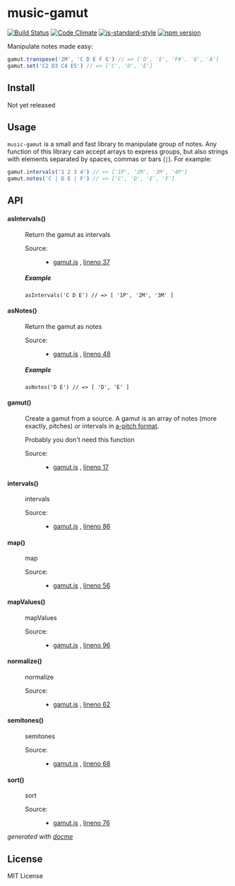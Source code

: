 # music-gamut

[![Build Status](https://travis-ci.org/danigb/music-gamut.svg?branch=master)](https://travis-ci.org/danigb/music-gamut)
[![Code Climate](https://codeclimate.com/github/danigb/music-gamut/badges/gpa.svg)](https://codeclimate.com/github/danigb/music-gamut)
[![js-standard-style](https://img.shields.io/badge/code%20style-standard-brightgreen.svg?style=flat)](https://github.com/feross/standard)
[![npm version](https://badge.fury.io/js/music-gamut.svg)](https://badge.fury.io/js/music-gamut)

Manipulate notes made easy:

```js
gamut.transpose('2M', 'C D E F G') // => ['D', 'E', 'F#', 'G', 'A']
gamut.set('C2 D3 C4 E5') // => ['C', 'D', 'E']
```

## Install

Not yet released

## Usage

`music-gamut` is a small and fast library to manipulate group of notes. Any function of this library can accept arrays to express groups, but also strings with elements separated by spaces, commas or bars (`|`). For example:

```js
gamut.intervals('1 2 3 4') // => ['1P', '2M', '3M', '4P']
gamut.notes('C | D E | F') // => ['C', 'D', 'E', 'F']
```


## API

<!-- START docme generated API please keep comment here to allow auto update -->
<!-- DON'T EDIT THIS SECTION, INSTEAD RE-RUN docme TO UPDATE -->

<div>
<div class="jsdoc-githubify">
<section>
<article>
<div class="container-overview">
<dl class="details">
</dl>
</div>
<dl>
<dt>
<h4 class="name" id="asIntervals"><span class="type-signature"></span>asIntervals<span class="signature">()</span><span class="type-signature"></span></h4>
</dt>
<dd>
<div class="description">
<p>Return the gamut as intervals</p>
</div>
<dl class="details">
<dt class="tag-source">Source:</dt>
<dd class="tag-source"><ul class="dummy">
<li>
<a href="https://github.com/danigb/music-gamut/blob/master/gamut.js">gamut.js</a>
<span>, </span>
<a href="https://github.com/danigb/music-gamut/blob/master/gamut.js#L37">lineno 37</a>
</li>
</ul></dd>
</dl>
<h5>Example</h5>
<pre class="prettyprint"><code>asIntervals('C D E') // => [ '1P', '2M', '3M' ]</code></pre>
</dd>
<dt>
<h4 class="name" id="asNotes"><span class="type-signature"></span>asNotes<span class="signature">()</span><span class="type-signature"></span></h4>
</dt>
<dd>
<div class="description">
<p>Return the gamut as notes</p>
</div>
<dl class="details">
<dt class="tag-source">Source:</dt>
<dd class="tag-source"><ul class="dummy">
<li>
<a href="https://github.com/danigb/music-gamut/blob/master/gamut.js">gamut.js</a>
<span>, </span>
<a href="https://github.com/danigb/music-gamut/blob/master/gamut.js#L48">lineno 48</a>
</li>
</ul></dd>
</dl>
<h5>Example</h5>
<pre class="prettyprint"><code>asNotes('D E') // => [ 'D', 'E' ]</code></pre>
</dd>
<dt>
<h4 class="name" id="gamut"><span class="type-signature"></span>gamut<span class="signature">()</span><span class="type-signature"></span></h4>
</dt>
<dd>
<div class="description">
<p>Create a gamut from a source. A gamut is an array of notes (more exactly, pitches)
or intervals in <a href="">a-pitch format</a>.</p>
<p>Probably you don't need this function</p>
</div>
<dl class="details">
<dt class="tag-source">Source:</dt>
<dd class="tag-source"><ul class="dummy">
<li>
<a href="https://github.com/danigb/music-gamut/blob/master/gamut.js">gamut.js</a>
<span>, </span>
<a href="https://github.com/danigb/music-gamut/blob/master/gamut.js#L17">lineno 17</a>
</li>
</ul></dd>
</dl>
</dd>
<dt>
<h4 class="name" id="intervals"><span class="type-signature"></span>intervals<span class="signature">()</span><span class="type-signature"></span></h4>
</dt>
<dd>
<div class="description">
<p>intervals</p>
</div>
<dl class="details">
<dt class="tag-source">Source:</dt>
<dd class="tag-source"><ul class="dummy">
<li>
<a href="https://github.com/danigb/music-gamut/blob/master/gamut.js">gamut.js</a>
<span>, </span>
<a href="https://github.com/danigb/music-gamut/blob/master/gamut.js#L86">lineno 86</a>
</li>
</ul></dd>
</dl>
</dd>
<dt>
<h4 class="name" id="map"><span class="type-signature"></span>map<span class="signature">()</span><span class="type-signature"></span></h4>
</dt>
<dd>
<div class="description">
<p>map</p>
</div>
<dl class="details">
<dt class="tag-source">Source:</dt>
<dd class="tag-source"><ul class="dummy">
<li>
<a href="https://github.com/danigb/music-gamut/blob/master/gamut.js">gamut.js</a>
<span>, </span>
<a href="https://github.com/danigb/music-gamut/blob/master/gamut.js#L56">lineno 56</a>
</li>
</ul></dd>
</dl>
</dd>
<dt>
<h4 class="name" id="mapValues"><span class="type-signature"></span>mapValues<span class="signature">()</span><span class="type-signature"></span></h4>
</dt>
<dd>
<div class="description">
<p>mapValues</p>
</div>
<dl class="details">
<dt class="tag-source">Source:</dt>
<dd class="tag-source"><ul class="dummy">
<li>
<a href="https://github.com/danigb/music-gamut/blob/master/gamut.js">gamut.js</a>
<span>, </span>
<a href="https://github.com/danigb/music-gamut/blob/master/gamut.js#L96">lineno 96</a>
</li>
</ul></dd>
</dl>
</dd>
<dt>
<h4 class="name" id="normalize"><span class="type-signature"></span>normalize<span class="signature">()</span><span class="type-signature"></span></h4>
</dt>
<dd>
<div class="description">
<p>normalize</p>
</div>
<dl class="details">
<dt class="tag-source">Source:</dt>
<dd class="tag-source"><ul class="dummy">
<li>
<a href="https://github.com/danigb/music-gamut/blob/master/gamut.js">gamut.js</a>
<span>, </span>
<a href="https://github.com/danigb/music-gamut/blob/master/gamut.js#L62">lineno 62</a>
</li>
</ul></dd>
</dl>
</dd>
<dt>
<h4 class="name" id="semitones"><span class="type-signature"></span>semitones<span class="signature">()</span><span class="type-signature"></span></h4>
</dt>
<dd>
<div class="description">
<p>semitones</p>
</div>
<dl class="details">
<dt class="tag-source">Source:</dt>
<dd class="tag-source"><ul class="dummy">
<li>
<a href="https://github.com/danigb/music-gamut/blob/master/gamut.js">gamut.js</a>
<span>, </span>
<a href="https://github.com/danigb/music-gamut/blob/master/gamut.js#L68">lineno 68</a>
</li>
</ul></dd>
</dl>
</dd>
<dt>
<h4 class="name" id="sort"><span class="type-signature"></span>sort<span class="signature">()</span><span class="type-signature"></span></h4>
</dt>
<dd>
<div class="description">
<p>sort</p>
</div>
<dl class="details">
<dt class="tag-source">Source:</dt>
<dd class="tag-source"><ul class="dummy">
<li>
<a href="https://github.com/danigb/music-gamut/blob/master/gamut.js">gamut.js</a>
<span>, </span>
<a href="https://github.com/danigb/music-gamut/blob/master/gamut.js#L76">lineno 76</a>
</li>
</ul></dd>
</dl>
</dd>
</dl>
</article>
</section>
</div>

*generated with [docme](https://github.com/thlorenz/docme)*
</div>
<!-- END docme generated API please keep comment here to allow auto update -->

## License

MIT License
